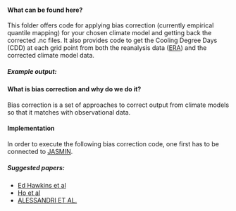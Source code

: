
#### What can be found here? 
This folder offers code for applying bias correction (currently empirical quantile mapping) for your chosen climate model and getting back the corrected .nc files. It also provides code to get the Cooling Degree Days (CDD) at each grid point from both the reanalysis data ([ERA](https://www.ecmwf.int/en/forecasts/datasets/reanalysis-datasets/era-interim)) and the corrected climate model data.

##### Example output: 


#### What is bias correction and why do we do it? 
Bias correction is a set of approaches to correct output from climate models so that it matches
with observational data.


#### Implementation
In order to execute the following bias correction code, one first has to be connected to [JASMIN](http://www.jasmin.ac.uk). 






##### Suggested papers:
- [Ed Hawkins et al](https://www.sciencedirect.com/science/article/pii/S0168192312001372)
- [Ho et al](https://journals.ametsoc.org/doi/pdf/10.1175/2011BAMS3110.1)
- [ALESSANDRI ET AL.](https://journals.ametsoc.org/doi/pdf/10.1175/2010MWR3417.1)


